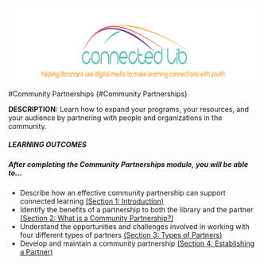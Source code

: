 <div style="text-align:center"><img src="/logo/ConnectedLib-Logo and slogan.png" height="150" width="500"></div>

#Community Partnerships {#Community Partnerships}

**DESCRIPTION:** Learn how to expand your programs, your resources, and your audience by partnering with people and organizations in the community.

<div class="table-format"><span class="title"><h5>LEARNING OUTCOMES</h5></span><h5>After completing the Community Partnerships module, you will be able to…</h5><ul><li>Describe how an effective community partnership can support connected learning <a href="./1_introduction/README.md">(<u>Section 1: Introduction</u>)</a></li><li>Identify the benefits of a partnership to both the library and the partner <a href="./2_what_is_a_community_partnership/README.md">(<u>Section 2: What is a Community Partnership?</u>)</a></li><li>Understand the opportunities and challenges involved in working with four different types of partners <a href="./30_types_of_partners/README.md">(<u>Section 3: Types of Partners</u>)</a></li><li>Develop and maintain a community partnership <a href="./40_establishing_a_partnership/README.md">(<u>Section 4: Establishing a Partner</u>)</a></li>
</div>

